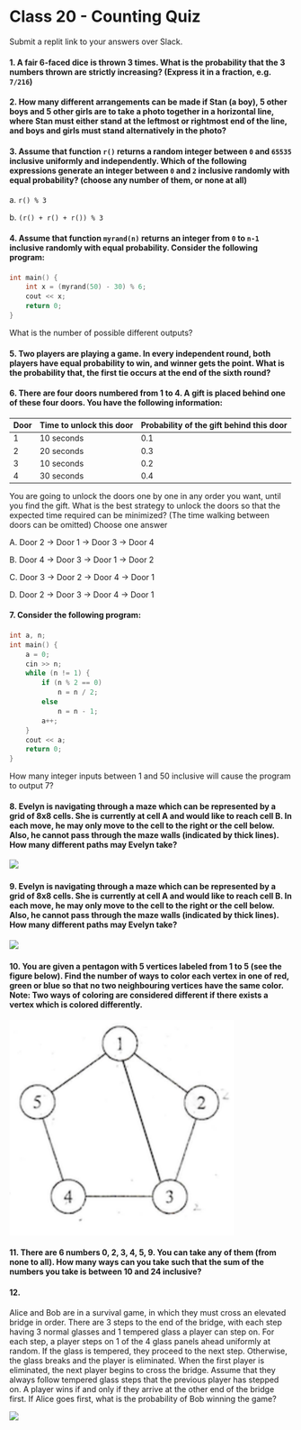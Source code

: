 # Class 20 - Counting Quiz
Submit a replit link to your answers over Slack.

#### 1. A fair 6-faced dice is thrown 3 times. What is the probability that the 3 numbers thrown are strictly increasing? (Express it in a fraction, e.g. `7/216`)

#### 2. How many different arrangements can be made if Stan (a boy), 5 other boys and 5 other girls are to take a photo together in a horizontal line, where Stan must either stand at the leftmost or rightmost end of the line, and boys and girls must stand alternatively in the photo?

#### 3. Assume that function `r()` returns a random integer between `0` and `65535` inclusive uniformly and independently. Which of the following expressions generate an integer between `0` and `2` inclusive randomly with equal probability?  (choose any number of them, or none at all)
a. `r() % 3`

b. `(r() + r() + r()) % 3`

#### 4. Assume that function `myrand(n)` returns an integer from `0` to `n-1` inclusive randomly with equal probability. Consider the following program:
```cpp
int main() {
    int x = (myrand(50) - 30) % 6;
    cout << x;
    return 0;
}
```
What is the number of possible different outputs?

#### 5. Two players are playing a game. In every independent round, both players have equal probability to win, and winner gets the point. What is the probability that, the first tie occurs at the end of the sixth round?

#### 6. There are four doors numbered from 1 to 4. A gift is placed behind one of these four doors. You have the following information:
|Door|Time to unlock this door|Probability of the gift behind this door|
|---|---|---|
|1|10 seconds|0.1|
|2|20 seconds|0.3|
|3|10 seconds|0.2|
|4|30 seconds|0.4|

You are going to unlock the doors one by one in any order you want, until you find the gift. What is the best strategy to unlock the doors so that the expected time required can be minimized? (The time walking between doors can be omitted) Choose one answer

A. Door 2 -> Door 1 -> Door 3 -> Door 4

B. Door 4 -> Door 3 -> Door 1 -> Door 2

C. Door 3 -> Door 2 -> Door 4 -> Door 1

D. Door 2 -> Door 3 -> Door 4 -> Door 1

#### 7. Consider the following program:
```cpp
int a, n;
int main() {
    a = 0;
    cin >> n;
    while (n != 1) {
        if (n % 2 == 0)
            n = n / 2;
        else
            n = n - 1;
        a++;
    }
    cout << a;
    return 0;
}
```
How many integer inputs between 1 and 50 inclusive will cause the program to output 7?

#### 8. Evelyn is navigating through a maze which can be represented by a grid of 8x8 cells. She is currently at cell A and would like to reach cell B. In each move, he may only move to the cell to the right or the cell below. Also, he cannot pass through the maze walls (indicated by thick lines). How many different paths may Evelyn take?


<img src="https://i.imgur.com/6WnI1UA.png" width="400"/>

#### 9. Evelyn is navigating through a maze which can be represented by a grid of 8x8 cells. She is currently at cell A and would like to reach cell B. In each move, he may only move to the cell to the right or the cell below. Also, he cannot pass through the maze walls (indicated by thick lines). How many different paths may Evelyn take?

<img src="https://i.imgur.com/Cr8HvEl.png" width="400"/>

#### 10. You are given a pentagon with 5 vertices labeled from 1 to 5 (see the figure below). Find the number of ways to color each vertex in one of red, green or blue so that no two neighbouring vertices have the same color. Note: Two ways of coloring are considered different if there exists a vertex which is colored differently.

<img src="https://raw.githubusercontent.com/miyagi-sensei/georgia/main/class15/ex3.png" width="400"/>

#### 11. There are 6 numbers 0, 2, 3, 4, 5, 9. You can take any of them (from none to all). How many ways can you take such that the sum of the numbers you take is between 10 and 24 inclusive?

#### 12. 
Alice and Bob are in a survival game, in which they must cross an elevated bridge in order. There are 3 steps to the end of the bridge, with each step having 3 normal glasses and 1 tempered glass a player can step on. For each step, a player steps on 1 of the 4 glass panels ahead uniformly at random. If the glass is tempered, they proceed to the next step. Otherwise, the glass breaks and the player is eliminated.
When the first player is eliminated, the next player begins to cross the bridge. Assume that they always follow tempered glass steps that the previous player has stepped on.
A player wins if and only if they arrive at the other end of the bridge first. If Alice goes first, what is the probability of Bob winning the game?

![](https://i.imgur.com/yVHnGDv.jpg)
